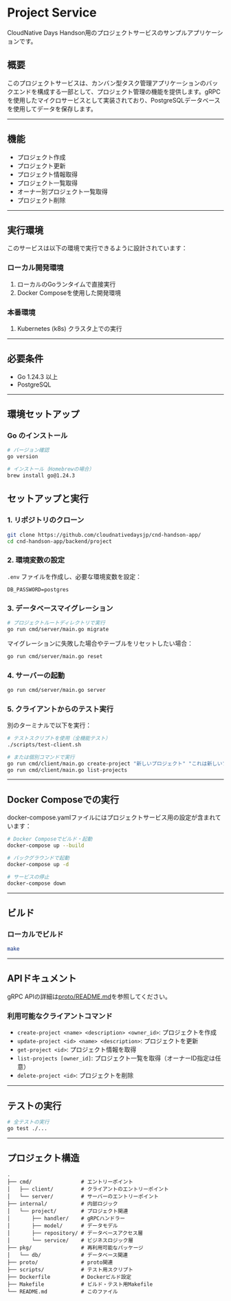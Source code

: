 # Project Service

CloudNative Days Handson用のプロジェクトサービスのサンプルアプリケーションです。

## 概要

このプロジェクトサービスは、カンバン型タスク管理アプリケーションのバックエンドを構成する一部として、プロジェクト管理の機能を提供します。gRPCを使用したマイクロサービスとして実装されており、PostgreSQLデータベースを使用してデータを保存します。

---

## 機能

- プロジェクト作成
- プロジェクト更新
- プロジェクト情報取得
- プロジェクト一覧取得
- オーナー別プロジェクト一覧取得
- プロジェクト削除

---

## 実行環境

このサービスは以下の環境で実行できるように設計されています：

### ローカル開発環境

1. ローカルのGoランタイムで直接実行
2. Docker Composeを使用した開発環境

### 本番環境

1. Kubernetes (k8s) クラスタ上での実行

---

## 必要条件

- Go 1.24.3 以上
- PostgreSQL

---

## 環境セットアップ

### Go のインストール

```bash
# バージョン確認
go version

# インストール（Homebrewの場合）
brew install go@1.24.3
```

## セットアップと実行

### 1. リポジトリのクローン

```bash
git clone https://github.com/cloudnativedaysjp/cnd-handson-app/
cd cnd-handson-app/backend/project
```

### 2. 環境変数の設定

`.env` ファイルを作成し、必要な環境変数を設定：

```env
DB_PASSWORD=postgres
```

### 3. データベースマイグレーション

```bash
# プロジェクトルートディレクトリで実行
go run cmd/server/main.go migrate
```

マイグレーションに失敗した場合やテーブルをリセットしたい場合：

```bash
go run cmd/server/main.go reset
```

### 4. サーバーの起動

```bash
go run cmd/server/main.go server
```

### 5. クライアントからのテスト実行

別のターミナルで以下を実行：

```bash
# テストスクリプトを使用（全機能テスト）
./scripts/test-client.sh

# または個別コマンドで実行
go run cmd/client/main.go create-project "新しいプロジェクト" "これは新しいプロジェクトです" "123e4567-e89b-12d3-a456-426614174000"
go run cmd/client/main.go list-projects
```

---

## Docker Composeでの実行

docker-compose.yamlファイルにはプロジェクトサービス用の設定が含まれています：

```bash
# Docker Composeでビルド・起動
docker-compose up --build

# バックグラウンドで起動
docker-compose up -d

# サービスの停止
docker-compose down
```

---

## ビルド

### ローカルでビルド

```bash
make
```

---

## APIドキュメント

gRPC APIの詳細は[proto/README.md](proto/README.md)を参照してください。

### 利用可能なクライアントコマンド

- `create-project <name> <description> <owner_id>`: プロジェクトを作成
- `update-project <id> <name> <description>`: プロジェクトを更新
- `get-project <id>`: プロジェクト情報を取得
- `list-projects [owner_id]`: プロジェクト一覧を取得（オーナーID指定は任意）
- `delete-project <id>`: プロジェクトを削除

---

## テストの実行

```bash
# 全テストの実行
go test ./...
```

---

## プロジェクト構造

```
.
├── cmd/                # エントリーポイント
│   ├── client/         # クライアントのエントリーポイント
│   └── server/         # サーバーのエントリーポイント
├── internal/           # 内部ロジック
│   └── project/        # プロジェクト関連
│       ├── handler/    # gRPCハンドラー
│       ├── model/      # データモデル
│       ├── repository/ # データベースアクセス層
│       └── service/    # ビジネスロジック層
├── pkg/                # 再利用可能なパッケージ
│   └── db/             # データベース関連
├── proto/              # proto関連
├── scripts/            # テスト用スクリプト
├── Dockerfile          # Dockerビルド設定
├── Makefile            # ビルド・テスト用Makefile
└── README.md           # このファイル
```